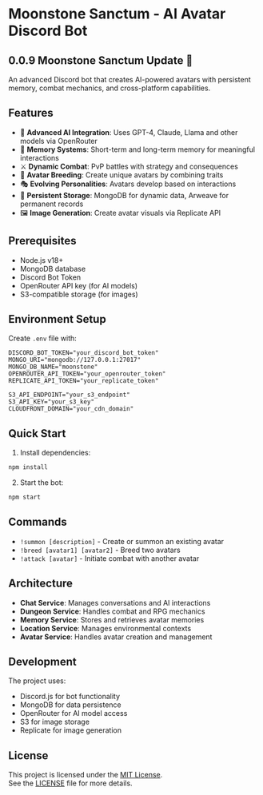 # Moonstone Sanctum - AI Avatar Discord Bot

## 0.0.9 Moonstone Sanctum Update 🌟

An advanced Discord bot that creates AI-powered avatars with persistent memory, combat mechanics, and cross-platform capabilities.

## Features

- 🤖 **Advanced AI Integration**: Uses GPT-4, Claude, Llama and other models via OpenRouter
- 🧠 **Memory Systems**: Short-term and long-term memory for meaningful interactions
- ⚔️ **Dynamic Combat**: PvP battles with strategy and consequences
- 🧬 **Avatar Breeding**: Create unique avatars by combining traits
- 🎭 **Evolving Personalities**: Avatars develop based on interactions
- 💾 **Persistent Storage**: MongoDB for dynamic data, Arweave for permanent records
- 🖼️ **Image Generation**: Create avatar visuals via Replicate API

## Prerequisites

- Node.js v18+
- MongoDB database
- Discord Bot Token
- OpenRouter API key (for AI models)
- S3-compatible storage (for images)

## Environment Setup

Create `.env` file with:

```env
DISCORD_BOT_TOKEN="your_discord_bot_token"
MONGO_URI="mongodb://127.0.0.1:27017"
MONGO_DB_NAME="moonstone"
OPENROUTER_API_TOKEN="your_openrouter_token"
REPLICATE_API_TOKEN="your_replicate_token"

S3_API_ENDPOINT="your_s3_endpoint"
S3_API_KEY="your_s3_key"
CLOUDFRONT_DOMAIN="your_cdn_domain"
```

## Quick Start

1. Install dependencies:
```bash
npm install
```

2. Start the bot:
```bash
npm start
```

## Commands

- `!summon [description]` - Create or summon an existing avatar
- `!breed [avatar1] [avatar2]` - Breed two avatars
- `!attack [avatar]` - Initiate combat with another avatar

## Architecture

- **Chat Service**: Manages conversations and AI interactions
- **Dungeon Service**: Handles combat and RPG mechanics
- **Memory Service**: Stores and retrieves avatar memories
- **Location Service**: Manages environmental contexts
- **Avatar Service**: Handles avatar creation and management

## Development

The project uses:
- Discord.js for bot functionality
- MongoDB for data persistence
- OpenRouter for AI model access
- S3 for image storage
- Replicate for image generation

## License

This project is licensed under the [MIT License](LICENSE).  
See the [LICENSE](LICENSE) file for more details.